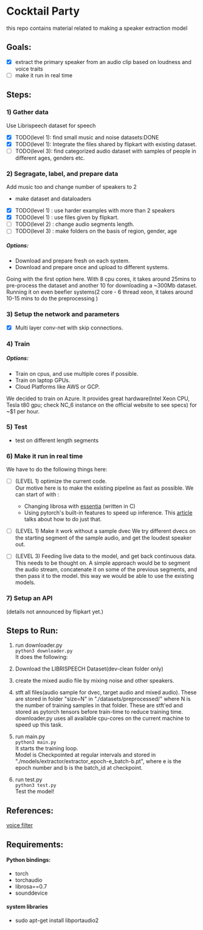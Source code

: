 
# Cocktail Party
this repo contains material related to making a speaker extraction model

## Goals:
- [x] extract the primary speaker from an audio clip based on loudness and voice traits   
- [ ] make it run in real time

## Steps:
### 1) Gather data
Use Librispeech dataset for speech
- [x] TODO(level 1): find small music and noise datasets:DONE
- [x] TODO(level 1): Integrate the files shared by flipkart with existing dataset.
- [ ] TODO(level 3): find categorized audio dataset with samples of people in different ages, genders etc.
### 2) Segragate, label, and prepare data
Add music too and change number of speakers to 2
- make dataset and dataloaders
- [x] TODO(level 1) : use harder examples with more than 2 speakers
- [x] TODO(level 1) : use files given by flipkart.
- [ ] TODO(level 2) : change audio segments length.
- [ ] TODO(level 3) : make folders on the basis of region, gender, age
##### Options:
- Download and prepare fresh on each system.  
- Download and prepare once and upload to different systems.

Going with the first option here. With 8 cpu cores, it takes around 25mins to pre-process the dataset and another 10 for downloading a ~300Mb dataset.
Running it on even beefier systems(2 core - 6 thread xeon, it takes around 10-15 mins to do the preprocessing ) 

### 3) Setup the network and parameters
- [x] Multi layer conv-net with skip connections.

### 4) Train
##### Options:
- Train on cpus, and use multiple cores if possible.
- Train on laptop GPUs.
- Cloud Platforms like AWS or GCP.

We decided to train on Azure. It provides great hardware(Intel Xeon CPU, Tesla t80 gpu; check NC_6 instance on the official website to see specs) for ~$1 per hour.  

### 5) Test
- test on different length segments

### 6) Make it run in real time
We have to do the following things here:
 - [ ] (LEVEL 1) optimize the current code.  
   Our motive here is to make the existing pipeline as fast as possible. We can start of with : 
    - Changing librosa with [essentia](https://essentia.upf.edu/) (written in C)
    - Using pytorch's built-in features to speed up inference. This [article](https://www.tarasmatsyk.com/posts/4-how-to-pytorch-in-production/) talks about how to do just that.
    
 - [ ] (LEVEL 1) Make it work without a sample dvec
   We try different dvecs on the starting segment of the sample audio, and get the loudest speaker out. 

 - [ ] (LEVEL 3) Feeding live data to the model, and get back continuous data.  
   This needs to be thought on. A simple approach would be to segment the audio stream, concatenate it on some of the previous segments, and then pass it to the model. this way we would be able to use the existing models.
 

### 7) Setup an API
(details not announced by flipkart yet.)

## Steps to Run:
1) run downloader.py   
`python3 downloader.py`  
It does the following:   
1) Download the LIBRISPEECH Dataset(dev-clean folder only)   
2) create the mixed audio file by mixing noise and other speakers.    
3) stft all files(audio sample for dvec, target audio and mixed audio).
These are stored in folder "size=N" in "./datasets/preprocessed/" where N is the number of training samples in that folder.
These are stft'ed and stored as pytorch tensors before train-time to reduce training time.
downloader.py uses all available cpu-cores on the current machine to speed up this task.

2) run main.py  
`python3 main.py`  
It starts the training loop.  
Model is Checkpointed at regular intervals and stored in "./models/extractor/extractor_epoch-e_batch-b.pt", where e is the epoch number and b is the batch_id at checkpoint.  

3) run test.py  
`python3 test.py`  
Test the model!

## References:
[voice filter](https://google.github.io/speaker-id/publications/VoiceFilter/)

## Requirements:
#### Python bindings:
- torch
- torchaudio
- librosa==0.7
- sounddevice

#### system libraries
- sudo apt-get install libportaudio2